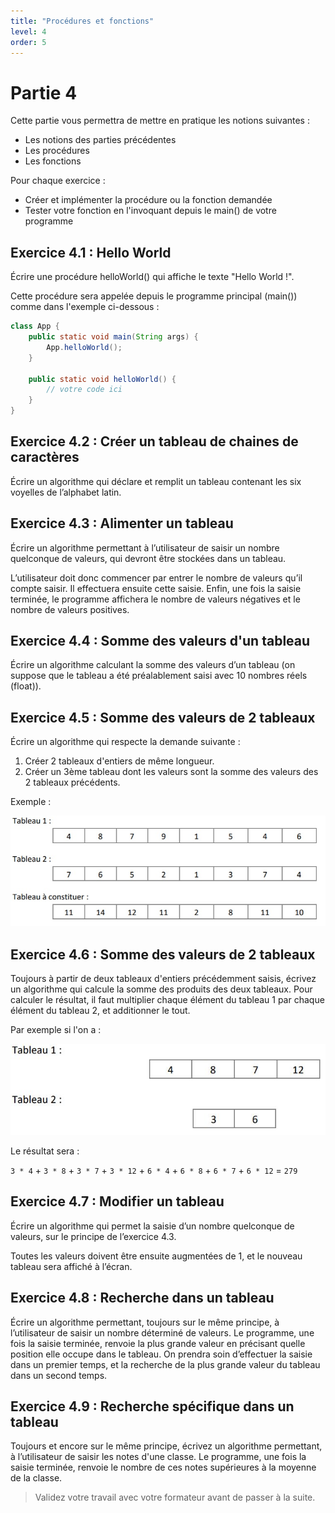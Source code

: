 ```yaml
---
title: "Procédures et fonctions"
level: 4
order: 5
---
```


# Partie 4

Cette partie vous permettra de mettre en pratique les notions suivantes : 
- Les notions des parties précédentes
- Les procédures
- Les fonctions

Pour chaque exercice : 
- Créer et implémenter la procédure ou la fonction demandée
- Tester votre fonction en l'invoquant depuis le main() de votre programme


## Exercice 4.1 : Hello World

Écrire une procédure helloWorld() qui affiche le texte "Hello World !".

Cette procédure sera appelée depuis le programme principal (main()) comme dans l'exemple ci-dessous : 

```java
class App {
    public static void main(String args) {
        App.helloWorld();
    }

    public static void helloWorld() {
        // votre code ici
    }
}

```


## Exercice 4.2 : Créer un tableau de chaines de caractères

Écrire un algorithme qui déclare et remplit un tableau contenant les six voyelles de l’alphabet latin.


## Exercice 4.3 : Alimenter un tableau

Écrire un algorithme permettant à l’utilisateur de saisir un nombre quelconque de valeurs, qui devront 
être stockées dans un tableau. 

L’utilisateur doit donc commencer par entrer le nombre de valeurs qu’il compte saisir. Il effectuera ensuite cette saisie. Enfin, une fois la saisie terminée, le programme affichera le nombre de valeurs négatives et le nombre de valeurs positives.


## Exercice 4.4 : Somme des valeurs d'un tableau 

Écrire un algorithme calculant la somme des valeurs d’un tableau (on suppose que le tableau a été 
préalablement saisi avec 10 nombres réels (float)).


## Exercice 4.5 : Somme des valeurs de 2 tableaux

Écrire un algorithme qui respecte la demande suivante :
1. Créer 2 tableaux d'entiers de même longueur.
2. Créer un 3ème tableau dont les valeurs sont la somme des valeurs des 2 tableaux précédents.

Exemple : 

![Exemple somme de 2 tableaux](./img/tableaux-somme-2.jpg)


## Exercice 4.6 : Somme des valeurs de 2 tableaux

Toujours à partir de deux tableaux d'entiers précédemment saisis, écrivez un algorithme qui calcule la somme 
des produits des deux tableaux. Pour calculer le résultat, il faut multiplier chaque élément du tableau 1 par chaque élément du tableau 2, et additionner le tout. 

Par exemple si l'on a :

![Exemple produit 2 tableaux](./img/tableaux-produit-3.jpg)

Le résultat sera :

`3 * 4` + `3 * 8` + `3 * 7` + `3 * 12` + `6 * 4` + `6 * 8` + `6 * 7` + `6 * 12` = `279`


## Exercice 4.7 : Modifier un tableau

Écrire un algorithme qui permet la saisie d’un nombre quelconque de valeurs, sur le principe de l’exercice 4.3. 

Toutes les valeurs doivent être ensuite augmentées de 1, et le nouveau tableau sera affiché à l’écran.


## Exercice 4.8 : Recherche dans un tableau

Écrire un algorithme permettant, toujours sur le même principe, à l’utilisateur de saisir un nombre 
déterminé de valeurs. Le programme, une fois la saisie terminée, renvoie la plus grande valeur en précisant 
quelle position elle occupe dans le tableau. On prendra soin d’effectuer la saisie dans un premier temps, et 
la recherche de la plus grande valeur du tableau dans un second temps.


## Exercice 4.9 : Recherche spécifique dans un tableau

Toujours et encore sur le même principe, écrivez un algorithme permettant, à l’utilisateur de saisir les 
notes d'une classe. Le programme, une fois la saisie terminée, renvoie le nombre de ces notes supérieures 
à la moyenne de la classe.


> Validez votre travail avec votre formateur avant de passer à la suite.
